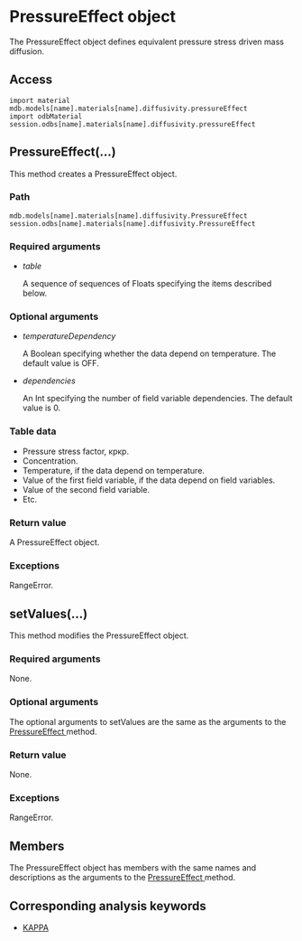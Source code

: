 # PressureEffect object

The PressureEffect object defines equivalent pressure stress driven mass diffusion.

## Access

```
import material
mdb.models[name].materials[name].diffusivity.pressureEffect
import odbMaterial
session.odbs[name].materials[name].diffusivity.pressureEffect
```

## PressureEffect(...)



This method creates a PressureEffect object.



### Path

```
mdb.models[name].materials[name].diffusivity.PressureEffect
session.odbs[name].materials[name].diffusivity.PressureEffect
```

### Required arguments

- *table*

  A sequence of sequences of Floats specifying the items described below.

### Optional arguments

- *temperatureDependency*

  A Boolean specifying whether the data depend on temperature. The default value is OFF.

- *dependencies*

  An Int specifying the number of field variable dependencies. The default value is 0.

### Table data

- Pressure stress factor, κpκp.
- Concentration.
- Temperature, if the data depend on temperature.
- Value of the first field variable, if the data depend on field variables.
- Value of the second field variable.
- Etc.

### Return value

A PressureEffect object.

### Exceptions

RangeError.



## setValues(...)



This method modifies the PressureEffect object.



### Required arguments

None.

### Optional arguments

The optional arguments to setValues are the same as the arguments to the [PressureEffect ](https://help.3ds.com/2022/english/DSSIMULIA_Established/SIMACAEKERRefMap/simaker-c-pressureeffectpyc.htm?ContextScope=all#simaker-pressureeffectpressureeffectpyc)method.

### Return value

None.

### Exceptions

RangeError.



## Members

The PressureEffect object has members with the same names and descriptions as the arguments to the [PressureEffect ](https://help.3ds.com/2022/english/DSSIMULIA_Established/SIMACAEKERRefMap/simaker-c-pressureeffectpyc.htm?ContextScope=all#simaker-pressureeffectpressureeffectpyc)method.



## Corresponding analysis keywords

- [KAPPA](https://help.3ds.com/2022/english/DSSIMULIA_Established/SIMACAEKEYRefMap/simakey-r-kappa.htm?ContextScope=all#simakey-r-kappa)